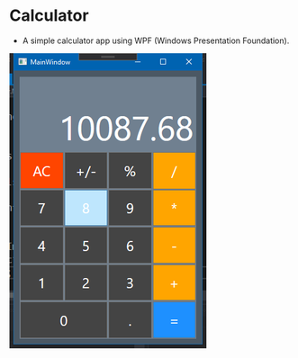 # Calculator
- A simple calculator app using WPF (Windows Presentation Foundation).
<p align="center">
  
![alt text](https://raw.githubusercontent.com/Psp29onetwo/Calculator/master/calc.png)
</p>
